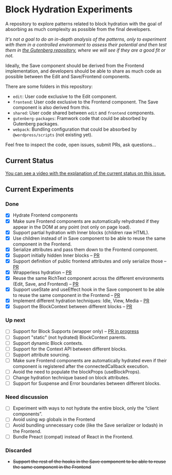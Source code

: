 # Block Hydration Experiments

A repository to explore patterns related to block hydration with the goal of absorbing as much complexity as possible from the final developers.

_It's not a goal to do an in-depth analysis of the patterns, only to experiment with them in a controlled environment to assess their potential and then test them in [the Gutenberg repository](https://github.com/WordPress/gutenberg), where we will see if they are a good fit or not._

Ideally, the Save component should be derived from the Frontend implementation, and developers should be able to share as much code as possible between the Edit and Save/Frontend components.

There are some folders in this repository:

- `edit`: User code exclusive to the Edit component.
- `frontend`: User code exclusive to the Frontend component. The Save component is also derived from this.
- `shared`: User code shared between `edit` and `frontend` components.
- `gutenberg-packages`: Framwork code that could be absorbed by Gutenberg packages.
- `webpack`: Bundling configuration that could be absorbed by `@wordpress/scripts` (not existing yet).

Feel free to inspect the code, open issues, submit PRs, ask questions...

## Current Status

[You can see a video with the explanation of the current status on this issue.](https://github.com/WordPress/block-hydration-experiments/issues/6)

## Current Experiments

### Done

- [x] Hydrate Frontend components
- [x] Make sure Frontend components are automatically rehydrated if they appear in the DOM at any point (not only on page load).
- [x] Support partial hydration with Inner blocks (children raw HTML).
- [x] Use children instead of in Save component to be able to reuse the same component in the Frontend.
- [x] Serialize attributes and pass them down to the Frontend component.
- [x] Support initially hidden Inner blocks – [PR](https://github.com/WordPress/block-hydration-experiments/pull/8)
- [x] Support definition of public frontend attributes and only serialize those – [PR](https://github.com/WordPress/block-hydration-experiments/pull/15)
- [x] Wrapperless hydration – [PR](https://github.com/WordPress/block-hydration-experiments/pull/3)
- [x] Reuse the same RichText component across the different environments (Edit, Save, and Frontend) – [PR](https://github.com/WordPress/block-hydration-experiments/pull/2)
- [x] Support useState and useEffect hook in the Save component to be able to reuse the same component in the Frontend – [PR](https://github.com/WordPress/block-hydration-experiments/pull/3)
- [x] Implement different hydration techniques: Idle, View, Media – [PR](https://github.com/WordPress/block-hydration-experiments/pull/14)
- [x] Support the BlockContext between different blocks – [PR](https://github.com/WordPress/block-hydration-experiments/pull/7)

### Up next

- [ ] Support for Block Supports (wrapper only) – [PR in progress](https://github.com/WordPress/block-hydration-experiments/pull/3)
- [ ] Support "static" (not hydrated) BlockContext parents.
- [ ] Support dynamic Block contexts.
- [ ] Support for the Context API between different blocks.
- [ ] Support attribute sourcing.
- [ ] Make sure Frontend components are automatically hydrated even if their component is registered after the connectedCallback execution.
- [ ] Avoid the need to populate the blockProps (useBlockProps).
- [ ] Change hydration technique based on block attributes.
- [ ] Support for Suspense and Error boundaries between different blocks.

### Need discussion

- [ ] Experiment with ways to not hydrate the entire block, only the “client components”.
- [ ] Avoid using wp globals in the Frontend
- [ ] Avoid bundling unnecessary code (like the Save serializer or lodash) in the Frontend.
- [ ] Bundle Preact (compat) instead of React in the Frontend.

### Discarded

- ~~Support the rest of the hooks in the Save component to be able to reuse the same component in the Frontend~~
